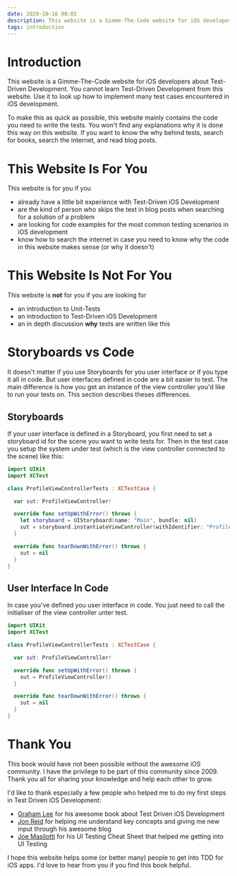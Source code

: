 ```yaml
---
date: 2020-10-16 00:02
description: This website is a Gimme-The-Code website for iOS developers about Test-Driven Development. You cannot learn Test-Driven Development from this website. Use it to look up how to implement many test cases encountered in iOS development.
tags: introduction
---
```


# Introduction

This website is a Gimme-The-Code website for iOS developers about Test-Driven Development. You cannot learn Test-Driven Development from this website. Use it to look up how to implement many test cases encountered in iOS development.

To make this as quick as possible, this website mainly contains the code you need to write the tests. You won't find any explanations why it is done this way on this website. If you want to know the why behind tests, search for books, search the internet, and read blog posts.

# This Website Is For You

This website is for you if you

- already have a little bit experience with Test-Driven iOS Development
- are the kind of person who skips the text in blog posts when searching for a solution of a problem
- are looking for code examples for the most common testing scenarios in iOS development
- know how to search the internet in case you need to know why the code in this website makes sense (or why it doesn't)

# This Website Is Not For You

This website is **not** for you if you are looking for

- an introduction to Unit-Tests
- an introduction to Test-Driven iOS  Development
- an in depth discussion **why** tests are written like this

# Storyboards vs Code

It doesn't matter if you use Storyboards for you user interface or if you type it all in code. But user interfaces defined in code are a bit easier to test. The main difference is how you get an instance of the view controller you'd like to run your tests on. This section describes theses differences.

## Storyboards

If your user interface is defined in a Storyboard, you first need to set a storyboard id for the scene you want to write tests for. Then in the test case you setup the system under test (which is the view controller connected to the scene) like this:

```swift
import UIKit
import XCTest

class ProfileViewControllerTests : XCTestCase {

  var sut: ProfileViewController!

  override func setUpWithError() throws {
    let storyboard = UIStoryboard(name: "Main", bundle: nil)
    sut = storyboard.instantiateViewController(withIdentifier: "ProfileViewController") as! ProfileViewController
  }

  override func tearDownWithError() throws {
    sut = nil
  }
}
```

## User Interface In Code

In case you've defined you user interface in code. You just need to call the initialiser of the view controller unter test.

```swift
import UIKit
import XCTest

class ProfileViewControllerTests : XCTestCase {

  var sut: ProfileViewController!

  override func setUpWithError() throws {
    sut = ProfileViewController()
  }

  override func tearDownWithError() throws {
    sut = nil
  }
}
```

# Thank You

This book would have not been possible without the awesome iOS community. I have the privilege to be part of this community since 2009. Thank you all for sharing your knowledge and help each other to grow.

I'd like to thank especially a few people who helped me to do my first steps in Test Driven iOS Development:

- [Graham Lee](https://twitter.com/iwasleeg) for his awesome book about Test Driven iOS Development
- [Jon Reid](https://twitter.com/qcoding) for helping me understand key concepts and giving me new input through his awesome blog
- [Joe Masilotti](https://twitter.com/joemasilotti) for his UI Testing Cheat Sheet that helped me getting into UI Testing
 
I hope this website helps some (or better many) people to get into TDD for iOS apps. I'd love to hear from you if you find this book helpful.
